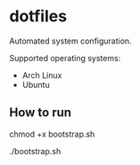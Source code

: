 
# dotfiles

Automated system configuration.

Supported operating systems:

* Arch Linux
* Ubuntu

## How to run

  chmod +x bootstrap.sh

  ./bootstrap.sh


